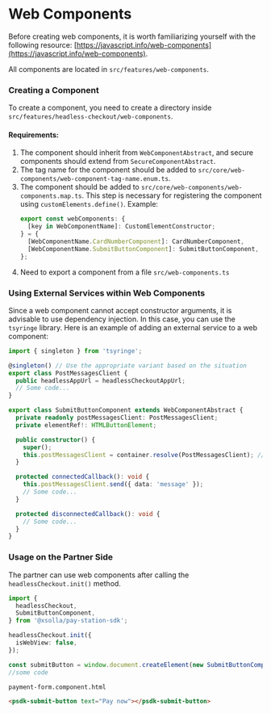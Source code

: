 # Web Components

Before creating web components, it is worth familiarizing yourself with the following resource: [https://javascript.info/web-components](https://javascript.info/web-components).

All components are located in `src/features/web-components`.

### Creating a Component

To create a component, you need to create a directory inside `src/features/headless-checkout/web-components`.

#### Requirements:

1. The component should inherit from `WebComponentAbstract`, and secure components should extend from `SecureComponentAbstract`.
2. The tag name for the component should be added to `src/core/web-components/web-component-tag-name.enum.ts`.
3. The component should be added to `src/core/web-components/web-components.map.ts`. This step is necessary for registering the component using `customElements.define()`.
   Example:
   ```typescript
   export const webComponents: {
     [key in WebComponentName]: CustomElementConstructor;
   } = {
     [WebComponentName.CardNumberComponent]: CardNumberComponent,
     [WebComponentName.SubmitButtonComponent]: SubmitButtonComponent,
   };
   ```
4. Need to export a component from a file `src/web-components.ts`

### Using External Services within Web Components

Since a web component cannot accept constructor arguments, it is advisable to use dependency injection. In this case, you can use the `tsyringe` library.
Here is an example of adding an external service to a web component:

```typescript
import { singleton } from 'tsyringe';

@singleton() // Use the appropriate variant based on the situation
export class PostMessagesClient {
  public headlessAppUrl = headlessCheckoutAppUrl;
  // Some code...
}

export class SubmitButtonComponent extends WebComponentAbstract {
  private readonly postMessagesClient: PostMessagesClient;
  private elementRef!: HTMLButtonElement;

  public constructor() {
    super();
    this.postMessagesClient = container.resolve(PostMessagesClient); // Inject the service
  }

  protected connectedCallback(): void {
    this.postMessagesClient.send({ data: 'message' });
    // Some code...
  }

  protected disconnectedCallback(): void {
    // Some code...
  }
}
```

### Usage on the Partner Side

The partner can use web components after calling the `headlessCheckout.init()` method.

```typescript
import {
  headlessCheckout,
  SubmitButtonComponent,
} from '@xsolla/pay-station-sdk';

headlessCheckout.init({
  isWebView: false,
});

const submitButton = window.document.createElement(new SubmitButtonComponent());
//some code
```

`payment-form.component.html`

```html
<psdk-submit-button text="Pay now"></psdk-submit-button>
```
